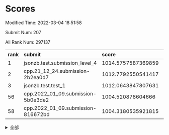 # Scores

Modified Time: 2022-03-04 18:51:58

Submit Num: 207

All Rank Num: 297137

| rank |               submit               |       score        |       sigma        | pk_num |
| :--- | :--------------------------------- | :----------------- | :----------------- | :----- |
| 1    | jsonzb.test.submission_level_4     | 1014.5757587369859 | 0.8535429971220398 | 5748   |
| 2    | cpp.21_12_24.submission-2b2ea0d7   | 1012.7792550541417 | 0.828423421312733  | 5744   |
| 3    | jsonzb.test.test_1                 | 1012.0643847807631 | 0.8077087352450444 | 5740   |
| 56   | cpp.2022_01_09.submission-5b0e3de2 | 1004.520878604666  | 0.7122423665476001 | 5741   |
| 58   | cpp.2022_01_09.submission-816672bd | 1004.3180535921815 | 0.7147624661277918 | 5740   |


<details>
<summary>全部</summary>

| rank |                 submit                 |       score        |       sigma        | pk_num |
| :--- | :------------------------------------- | :----------------- | :----------------- | :----- |
| 1    | jsonzb.test.submission_level_4         | 1014.5757587369859 | 0.8535429971220398 | 5748   |
| 2    | cpp.21_12_24.submission-2b2ea0d7       | 1012.7792550541417 | 0.828423421312733  | 5744   |
| 3    | jsonzb.test.test_1                     | 1012.0643847807631 | 0.8077087352450444 | 5740   |
| 4    | gobigger.level_3.submission_level_3_28 | 1011.6009592846628 | 0.7772310885794675 | 5745   |
| 5    | gobigger.level_3.submission_level_3_27 | 1011.5766727184164 | 0.7800599065558287 | 5739   |
| 6    | gobigger.level_3.submission_level_3_44 | 1011.2290887484256 | 0.7721718404986783 | 5743   |
| 7    | gobigger.level_3.submission_level_3_4  | 1011.1394875845281 | 0.7823381536244849 | 5741   |
| 8    | gobigger.level_3.submission_level_3_2  | 1011.0420090621911 | 0.7978138161151187 | 5742   |
| 9    | gobigger.level_3.submission_level_3_35 | 1011.0407504994058 | 0.7850859769387519 | 5740   |
| 10   | gobigger.level_3.submission_level_3_10 | 1010.936704946426  | 0.7681895992015384 | 5742   |
| 11   | gobigger.level_3.submission_level_3_29 | 1010.9256447237391 | 0.7771166834835205 | 5741   |
| 12   | gobigger.level_3.submission_level_3_46 | 1010.7584789282739 | 0.7783218071254905 | 5739   |
| 13   | gobigger.level_3.submission_level_3_49 | 1010.6620726002365 | 0.7749784421244827 | 5744   |
| 14   | gobigger.level_3.submission_level_3_6  | 1010.5892202551147 | 0.745575860273437  | 5743   |
| 15   | gobigger.level_3.submission_level_3_26 | 1010.5645574832331 | 0.7440959485638743 | 5741   |
| 16   | gobigger.level_3.submission_level_3_34 | 1010.4956351696552 | 0.764796206505226  | 5747   |
| 17   | gobigger.level_3.submission_level_3_15 | 1010.4666589001519 | 0.7885262304698215 | 5740   |
| 18   | gobigger.level_3.submission_level_3_0  | 1010.4028240557703 | 0.7757478456142374 | 5742   |
| 19   | gobigger.level_3.submission_level_3_14 | 1010.3870430334462 | 0.7764960038077194 | 5741   |
| 20   | gobigger.level_3.submission_level_3_8  | 1010.3849897489057 | 0.7637414040753903 | 5742   |
| 21   | gobigger.level_3.submission_level_3_24 | 1010.282325504652  | 0.7728144306551509 | 5743   |
| 22   | gobigger.level_3.submission_level_3_47 | 1010.2662017645417 | 0.7437224364881287 | 5741   |
| 23   | gobigger.level_3.submission_level_3_1  | 1010.1722893277179 | 0.7560897939466016 | 5744   |
| 24   | gobigger.level_3.submission_level_3_3  | 1010.1576459173946 | 0.7435477966586846 | 5739   |
| 25   | gobigger.level_3.submission_level_3_21 | 1009.9985780844784 | 0.7466545090776676 | 5737   |
| 26   | gobigger.level_3.submission_level_3_38 | 1009.9846839056755 | 0.7439860427051637 | 5741   |
| 27   | gobigger.level_3.submission_level_3_7  | 1009.9823001953044 | 0.7507882264771778 | 5741   |
| 28   | gobigger.level_3.submission_level_3_25 | 1009.949243945614  | 0.7562355852841036 | 5740   |
| 29   | gobigger.level_3.submission_level_3_31 | 1009.9138758844674 | 0.7768251105476427 | 5745   |
| 30   | gobigger.level_3.submission_level_3_16 | 1009.8258043643518 | 0.7674204624389765 | 5741   |
| 31   | gobigger.level_3.submission_level_3_42 | 1009.7377140018957 | 0.7604920408411018 | 5746   |
| 32   | gobigger.level_3.submission_level_3_32 | 1009.7263820219868 | 0.7465093351868117 | 5743   |
| 33   | gobigger.level_3.submission_level_3_20 | 1009.7200031338456 | 0.7338406496399055 | 5744   |
| 34   | gobigger.level_3.submission_level_3_45 | 1009.6407206156921 | 0.75662271042402   | 5745   |
| 35   | gobigger.level_3.submission_level_3_30 | 1009.5692358065103 | 0.7606237363512185 | 5744   |
| 36   | gobigger.level_3.submission_level_3_41 | 1009.5590692033288 | 0.743774132370836  | 5742   |
| 37   | gobigger.level_3.submission_level_3_13 | 1009.5271161645461 | 0.7491626067443179 | 5744   |
| 38   | gobigger.level_3.submission_level_3_48 | 1009.4775315368339 | 0.75769314749621   | 5740   |
| 39   | gobigger.level_3.submission_level_3_39 | 1009.4218206031169 | 0.7690888316436716 | 5738   |
| 40   | gobigger.level_3.submission_level_3_11 | 1009.4126107153252 | 0.7579553231463394 | 5742   |
| 41   | gobigger.level_3.submission_level_3_12 | 1009.3575101735123 | 0.7469796548584019 | 5743   |
| 42   | gobigger.level_3.submission_level_3_36 | 1009.2691940177942 | 0.7477093447519761 | 5742   |
| 43   | gobigger.level_3.submission_level_3_37 | 1009.2010143462518 | 0.7469343962199769 | 5743   |
| 44   | gobigger.level_3.submission_level_3_5  | 1009.1882781411905 | 0.7429876667460619 | 5743   |
| 45   | gobigger.level_3.submission_level_3_33 | 1009.152604690653  | 0.7643702937800757 | 5744   |
| 46   | gobigger.level_3.submission_level_3_18 | 1008.994736823246  | 0.7451993383319129 | 5737   |
| 47   | gobigger.level_3.submission_level_3_43 | 1008.954656721996  | 0.749671824073318  | 5747   |
| 48   | gobigger.level_3.submission_level_3_9  | 1008.8976625401605 | 0.765619610677893  | 5740   |
| 49   | gobigger.level_3.submission_level_3_22 | 1008.7073556682278 | 0.7391621558419914 | 5741   |
| 50   | gobigger.level_3.submission_level_3_17 | 1008.5836612742416 | 0.7331342126971857 | 5735   |
| 51   | gobigger.level_3.submission_level_3_40 | 1008.4091649250956 | 0.7462925450178196 | 5741   |
| 52   | gobigger.level_3.submission_level_3_19 | 1007.9779393773847 | 0.7452514882083797 | 5745   |
| 53   | gobigger.level_3.submission_level_3_23 | 1007.5948012225487 | 0.7302333632498006 | 5741   |
| 54   | gobigger.level_1.submission_level_1_47 | 1005.2386690783054 | 0.7382588482651493 | 5742   |
| 55   | gobigger.level_1.submission_level_1_0  | 1004.7657288076336 | 0.7305723076645957 | 5741   |
| 56   | cpp.2022_01_09.submission-5b0e3de2     | 1004.520878604666  | 0.7122423665476001 | 5741   |
| 57   | gobigger.level_1.submission_level_1_8  | 1004.3962949902053 | 0.7136067357835111 | 5741   |
| 58   | cpp.2022_01_09.submission-816672bd     | 1004.3180535921815 | 0.7147624661277918 | 5740   |
| 59   | gobigger.level_1.submission_level_1_27 | 1004.1875396205219 | 0.7223783769343063 | 5744   |
| 60   | gobigger.level_1.submission_level_1_12 | 1004.1731213882358 | 0.7192558863072526 | 5743   |
| 61   | gobigger.level_1.submission_level_1_49 | 1004.1094785700218 | 0.7333293947275027 | 5741   |
| 62   | gobigger.level_1.submission_level_1_5  | 1004.0987219372751 | 0.7224565018462008 | 5743   |
| 63   | gobigger.level_1.submission_level_1_21 | 1004.0720456131296 | 0.7162383651935034 | 5746   |
| 64   | gobigger.level_1.submission_level_1_15 | 1004.0085746251343 | 0.7144646385906082 | 5744   |
| 65   | gobigger.level_1.submission_level_1_44 | 1003.9671393586808 | 0.7087937670690141 | 5738   |
| 66   | gobigger.level_1.submission_level_1_9  | 1003.9620437017493 | 0.7257052661517183 | 5738   |
| 67   | gobigger.level_1.submission_level_1_39 | 1003.8709189702075 | 0.7154524446731674 | 5740   |
| 68   | gobigger.level_1.submission_level_1_34 | 1003.7742646010867 | 0.7254849683426344 | 5744   |
| 69   | gobigger.level_1.submission_level_1_40 | 1003.7617088520132 | 0.7056769370547364 | 5745   |
| 70   | gobigger.level_1.submission_level_1_22 | 1003.7572008131042 | 0.7140486633542185 | 5743   |
| 71   | gobigger.level_1.submission_level_1_6  | 1003.7556829244338 | 0.7097392298611406 | 5745   |
| 72   | gobigger.level_1.submission_level_1_38 | 1003.7432743999634 | 0.724803088081061  | 5742   |
| 73   | gobigger.level_1.submission_level_1_37 | 1003.7145289803402 | 0.7228731245038843 | 5738   |
| 74   | gobigger.level_1.submission_level_1_1  | 1003.69851397862   | 0.7145172709650102 | 5737   |
| 75   | gobigger.level_1.submission_level_1_42 | 1003.6362489737943 | 0.7279135706407164 | 5740   |
| 76   | gobigger.level_1.submission_level_1_29 | 1003.5394858672648 | 0.7101366230018088 | 5738   |
| 77   | gobigger.level_1.submission_level_1_43 | 1003.5108837055391 | 0.7223109823356311 | 5745   |
| 78   | gobigger.level_1.submission_level_1_18 | 1003.4596912836968 | 0.711473118541039  | 5748   |
| 79   | gobigger.level_1.submission_level_1_46 | 1003.449682828654  | 0.7121939213370871 | 5741   |
| 80   | gobigger.level_1.submission_level_1_2  | 1003.4205531090281 | 0.7084488685439727 | 5749   |
| 81   | gobigger.level_1.submission_level_1_16 | 1003.3834519805055 | 0.713762611020796  | 5741   |
| 82   | gobigger.level_1.submission_level_1_4  | 1003.3699668932331 | 0.7115835150175971 | 5743   |
| 83   | gobigger.level_1.submission_level_1_36 | 1003.3143093912053 | 0.7137147500220591 | 5743   |
| 84   | gobigger.level_1.submission_level_1_11 | 1003.3016348408865 | 0.6957895266946648 | 5746   |
| 85   | gobigger.level_1.submission_level_1_20 | 1003.2689155860198 | 0.7170244800086493 | 5746   |
| 86   | gobigger.level_1.submission_level_1_24 | 1003.2665225296066 | 0.7144287537388321 | 5741   |
| 87   | gobigger.level_1.submission_level_1_14 | 1003.2485474549836 | 0.7242511266446071 | 5745   |
| 88   | gobigger.level_1.submission_level_1_32 | 1003.2230155665666 | 0.7001301603706226 | 5736   |
| 89   | gobigger.level_1.submission_level_1_35 | 1003.2144306483334 | 0.7216333567833871 | 5739   |
| 90   | gobigger.level_1.submission_level_1_3  | 1003.1920100434895 | 0.7234842706230148 | 5741   |
| 91   | gobigger.level_1.submission_level_1_48 | 1003.1894252307219 | 0.7162161276224346 | 5742   |
| 92   | gobigger.level_1.submission_level_1_13 | 1003.1382197198083 | 0.7174341311677481 | 5743   |
| 93   | gobigger.level_1.submission_level_1_28 | 1003.0915389015848 | 0.7101605118999422 | 5742   |
| 94   | gobigger.level_1.submission_level_1_10 | 1002.9703866196301 | 0.7202983019459618 | 5737   |
| 95   | gobigger.level_1.submission_level_1_33 | 1002.9247145475292 | 0.7200282582705447 | 5738   |
| 96   | gobigger.level_1.submission_level_1_25 | 1002.8372772608951 | 0.7221946115623457 | 5744   |
| 97   | gobigger.level_1.submission_level_1_19 | 1002.8006896877523 | 0.7089126793433453 | 5741   |
| 98   | gobigger.level_1.submission_level_1_31 | 1002.7005722777506 | 0.7198706034943717 | 5732   |
| 99   | gobigger.level_1.submission_level_1_30 | 1002.5295022536154 | 0.7145530670259937 | 5744   |
| 100  | gobigger.level_1.submission_level_1_26 | 1002.1641401725233 | 0.7103708907911    | 5740   |
| 101  | gobigger.level_1.submission_level_1_7  | 1002.0693155456248 | 0.6994259101822661 | 5743   |
| 102  | gobigger.level_1.submission_level_1_45 | 1002.0508492128794 | 0.7110938198938825 | 5741   |
| 103  | gobigger.level_1.submission_level_1_23 | 1002.014374857983  | 0.7102018698829965 | 5741   |
| 104  | gobigger.level_1.submission_level_1_41 | 1001.6248699864901 | 0.7066302928884416 | 5741   |
| 105  | gobigger.level_1.submission_level_1_17 | 1001.5215041546102 | 0.7080276959073843 | 5745   |
| 106  | gobigger.random.submission_random_45   | 997.7411904750544  | 0.701520776783308  | 5743   |
| 107  | gobigger.random.submission_random_33   | 997.5238122124985  | 0.7008320243158724 | 5745   |
| 108  | gobigger.random.submission_random_19   | 997.5164070091273  | 0.7114706830217434 | 5744   |
| 109  | gobigger.random.submission_random_5    | 997.4234044853422  | 0.7133242690019815 | 5742   |
| 110  | gobigger.random.submission_random_29   | 997.387389640255   | 0.7090553091922039 | 5748   |
| 111  | gobigger.random.submission_random_21   | 996.697568795408   | 0.7083598662608825 | 5741   |
| 112  | gobigger.random.submission_random_47   | 996.6643462704931  | 0.710125679812941  | 5744   |
| 113  | gobigger.random.submission_random_20   | 996.6599521294269  | 0.7103731607768877 | 5746   |
| 114  | gobigger.random.submission_random_30   | 996.5980745929263  | 0.7078834720506975 | 5737   |
| 115  | gobigger.random.submission_random_48   | 996.5195465581367  | 0.7101738404789021 | 5741   |
| 116  | gobigger.random.submission_random_16   | 996.4980036484671  | 0.713540679336983  | 5744   |
| 117  | gobigger.random.submission_random_38   | 996.4840723906254  | 0.7183516335169929 | 5739   |
| 118  | gobigger.random.submission_random_37   | 996.4712581762958  | 0.7049367681963534 | 5742   |
| 119  | gobigger.random.submission_random_9    | 996.4540793117931  | 0.7147975491592696 | 5738   |
| 120  | gobigger.random.submission_random_35   | 996.4395804970911  | 0.7166368986935381 | 5739   |
| 121  | gobigger.random.submission_random_44   | 996.3521193644668  | 0.713373258175083  | 5742   |
| 122  | gobigger.random.submission_random_7    | 996.3367810536527  | 0.7092539042573744 | 5745   |
| 123  | gobigger.random.submission_random_15   | 996.2581159678117  | 0.7086737364598297 | 5745   |
| 124  | gobigger.random.submission_random_23   | 996.2001668190077  | 0.7110004029288879 | 5742   |
| 125  | gobigger.random.submission_random_17   | 996.18227077586    | 0.7185362377444154 | 5740   |
| 126  | gobigger.random.submission_random_28   | 996.136527110021   | 0.7046155926025262 | 5739   |
| 127  | gobigger.random.submission_random_2    | 996.0795918352221  | 0.7008740455511355 | 5742   |
| 128  | gobigger.random.submission_random_6    | 996.0501936390439  | 0.7032911277351481 | 5742   |
| 129  | gobigger.random.submission_random_24   | 996.0489322680521  | 0.7058760558957786 | 5734   |
| 130  | gobigger.random.submission_random_32   | 996.0192014487186  | 0.7285112736019752 | 5741   |
| 131  | gobigger.random.submission_random_36   | 995.9976380012524  | 0.7135331012927604 | 5740   |
| 132  | gobigger.random.submission_random_26   | 995.9872597043171  | 0.7194936646438188 | 5742   |
| 133  | gobigger.random.submission_random_1    | 995.9505431341437  | 0.7115463329583881 | 5742   |
| 134  | gobigger.random.submission_random_14   | 995.9388646617853  | 0.7125802632763061 | 5743   |
| 135  | gobigger.random.submission_random_8    | 995.9305157198737  | 0.7201326255669794 | 5741   |
| 136  | gobigger.random.submission_random_43   | 995.8552806125374  | 0.7223879996353509 | 5746   |
| 137  | gobigger.random.submission_random_31   | 995.7206742775436  | 0.7066799187942882 | 5743   |
| 138  | gobigger.random.submission_random_46   | 995.7015613970494  | 0.7224577785985938 | 5743   |
| 139  | gobigger.random.submission_random_12   | 995.694721304367   | 0.7192969280176114 | 5740   |
| 140  | gobigger.random.submission_random_27   | 995.6734052651109  | 0.7165283970648572 | 5739   |
| 141  | gobigger.random.submission_random_3    | 995.5614859961842  | 0.69473153207247   | 5745   |
| 142  | gobigger.random.submission_random_18   | 995.4912341556673  | 0.7168751330683889 | 5742   |
| 143  | gobigger.random.submission_random_49   | 995.4066064618419  | 0.7149736653385053 | 5739   |
| 144  | gobigger.random.submission_random_10   | 995.3708839509799  | 0.7123609638103009 | 5746   |
| 145  | gobigger.random.submission_random_13   | 995.3476217964358  | 0.7282454243901816 | 5742   |
| 146  | gobigger.random.submission_random_42   | 995.317377834776   | 0.7141606396255916 | 5747   |
| 147  | gobigger.random.submission_random_11   | 995.3006090864856  | 0.7224042518746796 | 5739   |
| 148  | gobigger.random.submission_random_22   | 995.1957007263436  | 0.7274348964526833 | 5743   |
| 149  | gobigger.random.submission_random_41   | 995.1845723773256  | 0.7152750914131794 | 5740   |
| 150  | gobigger.random.submission_random_39   | 995.1376988942843  | 0.7152529483307338 | 5742   |
| 151  | gobigger.random.submission_random_4    | 995.0793284300721  | 0.7082663808024373 | 5740   |
| 152  | gobigger.random.submission_random_34   | 995.0440055580192  | 0.7235604038852383 | 5738   |
| 153  | gobigger.level_2.submission_level_2_39 | 994.876089582091   | 0.7370875244950613 | 5744   |
| 154  | gobigger.random.submission_random_25   | 994.8240024068658  | 0.7165974994115393 | 5749   |
| 155  | gobigger.random.submission_random_0    | 994.7889205440255  | 0.7255721212131135 | 5742   |
| 156  | gobigger.random.submission_random_40   | 994.3130672576626  | 0.7104385284201618 | 5743   |
| 157  | gobigger.level_2.submission_level_2_14 | 994.1257633428394  | 0.7260691892644994 | 5739   |
| 158  | gobigger.level_2.submission_level_2_23 | 994.0015578151967  | 0.721048197874139  | 5743   |
| 159  | gobigger.level_2.submission_level_2_28 | 993.7985151730934  | 0.74083988929377   | 5737   |
| 160  | gobigger.level_2.submission_level_2_48 | 993.5105230985446  | 0.7542125999079055 | 5741   |
| 161  | gobigger.level_2.submission_level_2_38 | 993.3053443394817  | 0.7262590660182496 | 5743   |
| 162  | gobigger.level_2.submission_level_2_40 | 993.1505223073718  | 0.7270437093350034 | 5743   |
| 163  | gobigger.level_2.submission_level_2_41 | 992.9323943502667  | 0.7391552327112474 | 5745   |
| 164  | gobigger.level_2.submission_level_2_17 | 992.9201799745135  | 0.7564257401989394 | 5741   |
| 165  | gobigger.level_2.submission_level_2_1  | 992.8276278252407  | 0.7301795080650992 | 5744   |
| 166  | gobigger.level_2.submission_level_2_36 | 992.819575240668   | 0.7478806042018172 | 5741   |
| 167  | gobigger.level_2.submission_level_2_21 | 992.813386099321   | 0.7436127767814302 | 5743   |
| 168  | gobigger.level_2.submission_level_2_18 | 992.807360602333   | 0.7320046003661681 | 5741   |
| 169  | gobigger.level_2.submission_level_2_19 | 992.6914440700752  | 0.7467310177356206 | 5745   |
| 170  | gobigger.level_2.submission_level_2_12 | 992.6851958537598  | 0.7427400787975581 | 5739   |
| 171  | gobigger.level_2.submission_level_2_49 | 992.6761057427177  | 0.7427438195533442 | 5741   |
| 172  | gobigger.level_2.submission_level_2_20 | 992.4558101956285  | 0.728693864325001  | 5745   |
| 173  | gobigger.level_2.submission_level_2_16 | 992.3514450288478  | 0.7504308384876834 | 5741   |
| 174  | gobigger.level_2.submission_level_2_5  | 992.3215194002789  | 0.7702536551030124 | 5742   |
| 175  | gobigger.level_2.submission_level_2_4  | 992.3152291360203  | 0.7345856470986403 | 5743   |
| 176  | gobigger.level_2.submission_level_2_11 | 992.2706525970978  | 0.7223755969183162 | 5740   |
| 177  | gobigger.level_2.submission_level_2_0  | 992.2542818130147  | 0.7359043311976582 | 5742   |
| 178  | gobigger.level_2.submission_level_2_27 | 992.2409093406158  | 0.7301375099865933 | 5738   |
| 179  | gobigger.level_2.submission_level_2_44 | 992.1844010782493  | 0.7514265595565551 | 5739   |
| 180  | gobigger.level_2.submission_level_2_34 | 992.1368268973787  | 0.7511076531947986 | 5741   |
| 181  | gobigger.level_2.submission_level_2_6  | 991.9842891111145  | 0.7427193312524549 | 5741   |
| 182  | gobigger.level_2.submission_level_2_33 | 991.9663802232017  | 0.7659908698060406 | 5740   |
| 183  | gobigger.level_2.submission_level_2_31 | 991.9368514196461  | 0.7305438452301467 | 5737   |
| 184  | gobigger.level_2.submission_level_2_24 | 991.8503723899314  | 0.7497370789687826 | 5739   |
| 185  | gobigger.level_2.submission_level_2_22 | 991.7491678297935  | 0.7502824810705879 | 5740   |
| 186  | gobigger.level_2.submission_level_2_46 | 991.628767204631   | 0.7523202854240175 | 5742   |
| 187  | gobigger.level_2.submission_level_2_43 | 991.5717547421934  | 0.7682090577497213 | 5736   |
| 188  | gobigger.level_2.submission_level_2_45 | 991.5318568672647  | 0.7562498342244313 | 5742   |
| 189  | gobigger.level_2.submission_level_2_13 | 991.5274865972044  | 0.7557842064454054 | 5743   |
| 190  | gobigger.level_2.submission_level_2_7  | 991.3152044269717  | 0.7528337308148084 | 5743   |
| 191  | gobigger.level_2.submission_level_2_26 | 991.294164473335   | 0.7652502757927897 | 5743   |
| 192  | gobigger.level_2.submission_level_2_29 | 991.2845242716786  | 0.7542000008454821 | 5744   |
| 193  | gobigger.level_2.submission_level_2_9  | 991.2019976902443  | 0.7591445035931511 | 5741   |
| 194  | gobigger.level_2.submission_level_2_25 | 991.066266057693   | 0.7544897381229589 | 5738   |
| 195  | gobigger.level_2.submission_level_2_10 | 990.9321896343021  | 0.7628074415448511 | 5741   |
| 196  | gobigger.level_2.submission_level_2_30 | 990.8514405693232  | 0.7624617349841684 | 5740   |
| 197  | gobigger.level_2.submission_level_2_37 | 990.7496022807787  | 0.741366057075268  | 5740   |
| 198  | gobigger.level_2.submission_level_2_35 | 990.7385225187476  | 0.7515391265224152 | 5742   |
| 199  | gobigger.level_2.submission_level_2_32 | 990.6119626984465  | 0.7576025311856341 | 5739   |
| 200  | gobigger.level_2.submission_level_2_2  | 990.6082724510469  | 0.7516806822748421 | 5743   |
| 201  | gobigger.level_2.submission_level_2_47 | 990.578736582635   | 0.751827716443444  | 5737   |
| 202  | gobigger.level_2.submission_level_2_42 | 990.3353771031873  | 0.7630816594817217 | 5745   |
| 203  | gobigger.level_2.submission_level_2_3  | 990.1460964449631  | 0.7757375333072586 | 5745   |
| 204  | gobigger.level_2.submission_level_2_15 | 990.1335077441605  | 0.7700461520815464 | 5743   |
| 205  | gobigger.level_2.submission_level_2_8  | 989.8183325517267  | 0.7610360905562834 | 5744   |
| 206  | gobigger.none.submission_none_0        | 979.4819756674184  | 1.1446070940245652 | 5744   |
| 207  | gobigger.none.submission_none_1        | 976.1310999756192  | 1.5260145346283167 | 5739   |

</details>